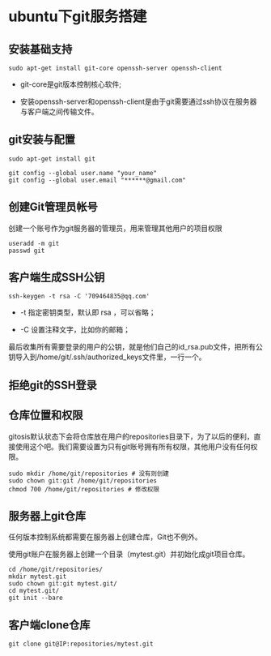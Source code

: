 # ubuntu下git服务搭建

## 安装基础支持

```
sudo apt-get install git-core openssh-server openssh-client
```

* git-core是git版本控制核心软件;


* 安装openssh-server和openssh-client是由于git需要通过ssh协议在服务器与客户端之间传输文件。 

## git安装与配置

```
sudo apt-get install git

git config --global user.name "your_name"   
git config --global user.email "******@gmail.com" 
```

## 创建Git管理员帐号

创建一个账号作为git服务器的管理员，用来管理其他用户的项目权限

```
useradd -m git
passwd git
```

## 客户端生成SSH公钥

```
ssh-keygen -t rsa -C '709464835@qq.com'
```

* -t 指定密钥类型，默认即 rsa ，可以省略；   


* -C 设置注释文字，比如你的邮箱；    

最后收集所有需要登录的用户的公钥，就是他们自己的id_rsa.pub文件，把所有公钥导入到/home/git/.ssh/authorized_keys文件里，一行一个。

## 拒绝git的SSH登录

## 仓库位置和权限

gitosis默认状态下会将仓库放在用户的repositories目录下，为了以后的便利，直接使用这个吧。我们需要设置为只有git账号拥有所有权限，其他用户没有任何权限。

```
sudo mkdir /home/git/repositories # 没有则创建
sudo chown git:git /home/git/repositories
chmod 700 /home/git/repositories # 修改权限
```

## 服务器上git仓库

任何版本控制系统都需要在服务器上创建仓库，Git也不例外。

使用git账户在服务器上创建一个目录（mytest.git）并初始化成git项目仓库。

```
cd /home/git/repositories/
mkdir mytest.git
sudo chown git:git mytest.git/
cd mytest.git/
git init --bare
```

## 客户端clone仓库

```
git clone git@IP:repositories/mytest.git
```

[](http://www.ttwshell.com/article/aliyun-ECS-Git-Server-Settings.html)